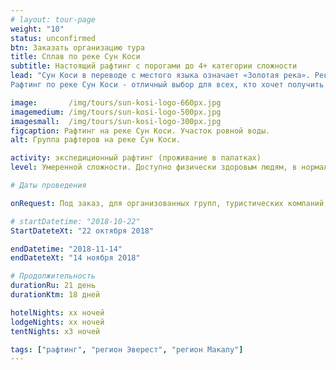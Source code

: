 ```yaml
---
# layout: tour-page
weight: "10"
status: unconfirmed
btn: Заказать организацию тура
title: Сплав по реке Сун Коси
subtitle: Настоящий рафтинг с порогами до 4+ категории сложности
lead: "Сун Коси в переводе с местого языка означает «Золотая река». Река Сун Коси (особенно после муссонов в октябре, ноябре) обладает одними из самых больших порогов, в Непале. Стремительное русло, с порогами, названия которых говорят сами за себя: «Скалы носорога», «Мясорубка», «Большой черпак», «Джунгли» перемежается полосами огромных белых песчаных пляжей. Бурные пороги, названия которых говорят сами за себя: «Скалы носорога», «Мясорубка», «Большой черпак», «Джунгли», расслабляющие участки спокойной воды в живописных каньонах, освежающие водопады, интересные храмы, комфортабельные лагеря, разбитые на огромных белых песчаных пляжах.
Рафтинг по реке Сун Коси - отличный выбор для всех, кто хочет получить хорошее представление о сплаве по могучей Гималайской реке."

image:       /img/tours/sun-kosi-logo-660px.jpg
imagemedium: /img/tours/sun-kosi-logo-500px.jpg
imagesmall:  /img/tours/sun-kosi-logo-300px.jpg
figcaption: Рафтинг на реке Сун Коси. Участок ровной воды.
alt: Группа рафтеров на реке Сун Коси. 

activity: экспедиционный рафтинг (проживание в палатках)
level: Умеренной сложности. Доступно физически здоровым людям, в нормальной физической форме. Специальной подготовки не требуется.

# Даты проведения

onRequest: Под заказ, для организованных групп, туристических компаний, клубов.

# startDatetime: "2018-10-22"
StartDateteXt: "22 октября 2018"

endDatetime: "2018-11-14"
endDateteXt: "14 ноября 2018"

# Продолжительность
durationRu: 21 день
durationKtm: 18 дней

hotelNights: xx ночей
lodgeNights: xx ночей
tentNights: x3 ночей

tags: ["рафтинг", "регион Эверест", "регион Макалу"]
---
```

